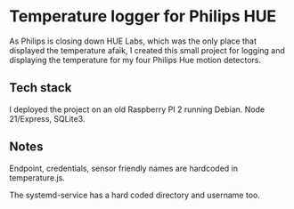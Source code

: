# Temperature logger for Philips HUE
As Philips is closing down HUE Labs, which was the only place that displayed the temperature afaik,
I created this small project for logging and displaying the temperature for my four Philips Hue motion detectors.

## Tech stack
I deployed the project on an old Raspberry PI 2 running Debian. Node 21/Express, SQLite3.

## Notes
Endpoint, credentials, sensor friendly names are hardcoded in temperature.js.

The systemd-service has a hard coded directory and username too.


